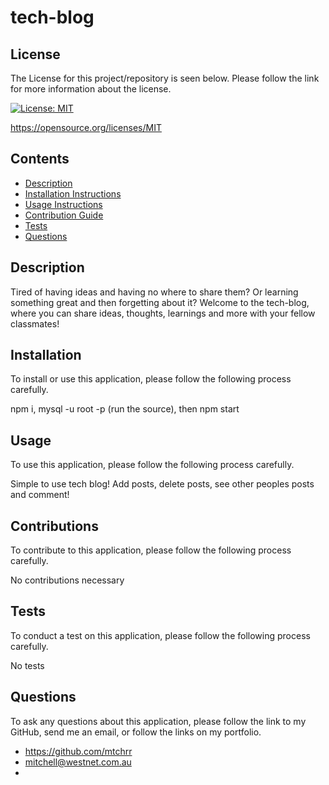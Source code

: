# tech-blog


  ## License 

  The License for this project/repository is seen below. Please follow the link for more information about the license.
  
  [![License: MIT](https://img.shields.io/badge/License-MIT-informational.svg)](https://opensource.org/licenses/MIT)

  https://opensource.org/licenses/MIT


  ## Contents

  * [Description](#description)
  * [Installation Instructions](#installation)
  * [Usage Instructions](#usage)
  * [Contribution Guide](#contributions)
  * [Tests](#tests)
  * [Questions](#questions)
  

  ## Description

  Tired of having ideas and having no where to share them? Or learning something great and then forgetting about it? Welcome to the tech-blog, where you can share ideas, thoughts, learnings and more with your fellow classmates!


  ## Installation

  To install or use this application, please follow the following process carefully.

  npm i, mysql -u root -p (run the source), then npm start


  ## Usage
  
  To use this application, please follow the following process carefully.

  Simple to use tech blog! Add posts, delete posts, see other peoples posts and comment!


  ## Contributions
  
  To contribute to this application, please follow the following process carefully.

  No contributions necessary
  

  ## Tests 

  To conduct a test on this application, please follow the following process carefully.

  No tests


  ## Questions

  To ask any questions about this application, please follow the link to my GitHub, send me an email, or follow the links on my portfolio.
  
  * https://github.com/mtchrr
  * mitchell@westnet.com.au
  * 
  